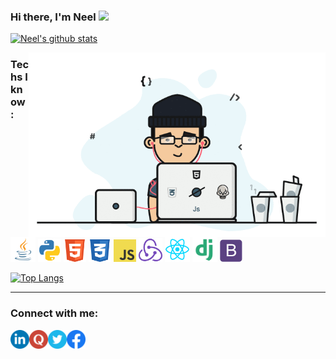 ### Hi there, I'm Neel <img src="https://github.com/TheDudeThatCode/TheDudeThatCode/blob/master/Assets/Hi.gif" width="29px">

[![Neel's github stats](https://github-readme-stats.vercel.app/api?username=neelbavarva&show_icons=true&include_all_commits=true&title_color=COLOR3&theme=default)](https://github.com/neelbavarva/github-readme-stats)

<img align="right" alt="GIF" src="https://github.com/neelbavarva/neelbavarva/blob/master/images/coding.gif" width="475" height="295" />

### Techs I know :<br>

<div>

<p>
   <a><img alt="neelbavarva | Java" width="40px"  src="https://github.com/neelbavarva/neelbavarva/blob/master/images/java.png"></a>
   <a><img alt="neelbavarva | Python" width="37px" src="https://github.com/neelbavarva/neelbavarva/blob/master/images/python.png"></a>
   <a><img alt="neelbavarva | HTML" width="36px" src="https://github.com/neelbavarva/neelbavarva/blob/master/images/html.png"></a>
   <a><img alt="neelbavarva | CSS" width="36px" src="https://github.com/neelbavarva/neelbavarva/blob/master/images/css.png"></a>
   <a><img alt="neelbavarva | Javascript" width="36px" src="https://github.com/neelbavarva/neelbavarva/blob/master/images/javascript.png"></a>
   <a><img alt="neelbavarva | Redux" width="38px" src="https://github.com/neelbavarva/neelbavarva/blob/master/images/redux.png"></a>
   <a><img alt="neelbavarva | React" width="40px" src="https://github.com/neelbavarva/neelbavarva/blob/master/images/react.png"></a>
   <a><img alt="neelbavarva | React" width="40px" src="https://github.com/neelbavarva/neelbavarva/blob/master/images/django.png"></a>
   <a><img alt="neelbavarva | Bootstrap" width="36px" src="https://github.com/neelbavarva/neelbavarva/blob/master/images/bootstrap.png"></a>
  

</p>


[![Top Langs](https://github-readme-stats.vercel.app/api/top-langs/?username=neelbavarva&layout=compact&theme=default)](https://github.com/neelbavarva/github-readme-stats)


</div>


<hr>


### Connect with me:


[<img align="left" alt="neelbavarva | LinkedIn" width="30px" src="https://github.com/neelbavarva/neelbavarva/blob/master/images/linkedin.png" />][linkedin]

[<img align="left" alt="neelbavarva | Quora" width="30px" src="https://github.com/neelbavarva/neelbavarva/blob/master/images/quora.png" />][quora]

[<img align="left" alt="neelbavarva | Twitter" width="30px" src="https://github.com/neelbavarva/neelbavarva/blob/master/images/twitter.png" />][twitter]

[<img align="left" alt="neelbavarva | Facebook" width="30px" src="https://github.com/neelbavarva/neelbavarva/blob/master/images/facebook.png" />][facebook]


[quora]: https://www.quora.com/profile/Neel-Bavarva
[facebook]: https://www.facebook.com/neel.bavarva
[twitter]: https://twitter.com/BavarvaNeel
[linkedin]: https://www.linkedin.com/in/neel-bavarva-61662a1a3




